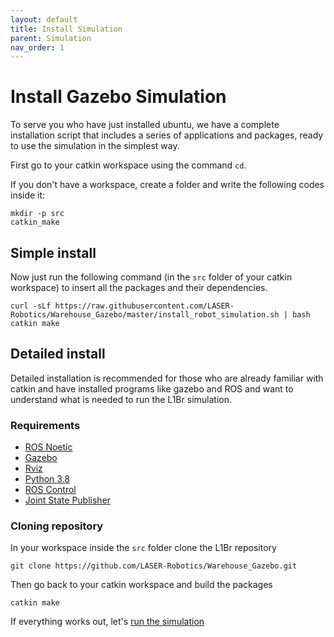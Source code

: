 ```yaml
---
layout: default
title: Install Simulation
parent: Simulation
nav_order: 1
---
```


# Install Gazebo Simulation

To serve you who have just installed ubuntu, we have a complete installation script that includes a series of applications and packages, ready to use the simulation in the simplest way.

First go to your catkin workspace using the command `cd`.

If you don't have a workspace, create a folder and write the following codes inside it:

```
mkdir -p src
catkin_make
```

## Simple install

Now just run the following command (in the `src` folder of your catkin workspace) to insert all the packages and their dependencies.

```
curl -sLf https://raw.githubusercontent.com/LASER-Robotics/Warehouse_Gazebo/master/install_robot_simulation.sh | bash
catkin make
```

## Detailed install

Detailed installation is recommended for those who are already familiar with catkin and have installed programs like gazebo and ROS and want to understand what is needed to run the L1Br simulation.

### Requirements

- [ROS Noetic](http://gazebosim.org/tutorials?tut=install_ubuntu)
- [Gazebo](http://gazebosim.org/tutorials?tut=ros_installing&cat=connect_ros)
- [Rviz](http://wiki.ros.org/rviz/UserGuide)
- [Python 3.8](https://docs.python-guide.org/starting/install3/linux/)
- [ROS Control](http://wiki.ros.org/ros_control)
- [Joint State Publisher](https://zoomadmin.com/HowToInstall/UbuntuPackage/joint-state-publisher)

### Cloning repository

In your workspace inside the `src` folder clone the L1Br repository

```
git clone https://github.com/LASER-Robotics/Warehouse_Gazebo.git
```

Then go back to your catkin workspace and build the packages

```
catkin make
```

If everything works out, let's [run the simulation](https://laser-robotics.github.io/docs/Simulation/howto/)